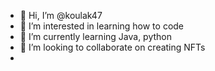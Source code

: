 - 👋 Hi, I’m @koulak47
- 👀 I’m interested in learning how to code
- 🌱 I’m currently learning Java, python
- 💞️ I’m looking to collaborate on creating NFTs
- 

<!---
koulak47/koulak47 is a ✨ special ✨ repository because its `README.md` (this file) appears on your GitHub profile.
You can click the Preview link to take a look at your changes.
--->
